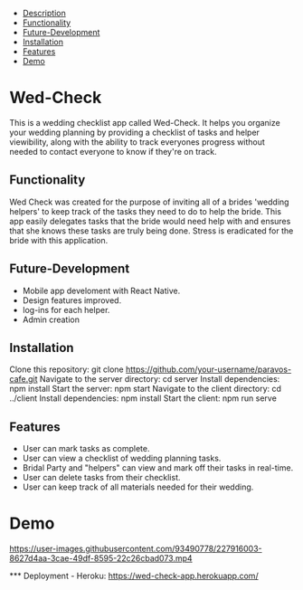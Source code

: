 * [Description](#Wed-Check)
* [Functionality](#Functionality)
* [Future-Development](#Future-Development)
* [Installation](#Installation)
* [Features](#Features)
* [Demo](#Demo)


# Wed-Check
This is a wedding checklist app called Wed-Check. It helps you organize your wedding planning by providing a checklist of tasks and helper viewibility, along with the ability to track everyones progress without needed to contact everyone to know if they're on track.

## Functionality
Wed Check was created for the purpose of inviting all of a brides 'wedding helpers' to keep track of the tasks they need to do to help the bride. This app easily delegates tasks that the bride would need help with and ensures that she knows these tasks are truly being done. Stress is eradicated for the bride with this application.

## Future-Development
- Mobile app develoment with React Native.
- Design features improved.
- log-ins for each helper.
- Admin creation

## Installation
Clone this repository: git clone https://github.com/your-username/paravos-cafe.git
Navigate to the server directory: cd server
Install dependencies: npm install
Start the server: npm start
Navigate to the client directory: cd ../client
Install dependencies: npm install
Start the client: npm run serve

## Features
- User can mark tasks as complete.
- User can view a checklist of wedding planning tasks.
- Bridal Party and "helpers" can view and mark off their tasks in real-time.
- User can delete tasks from their checklist.
- User can keep track of all materials needed for their wedding. 

##
# Demo



https://user-images.githubusercontent.com/93490778/227916003-8627d4aa-3cae-49df-8595-22c26cbad073.mp4




*** Deployment - Heroku: https://wed-check-app.herokuapp.com/



